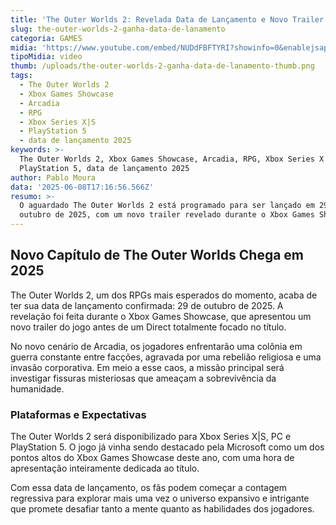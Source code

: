 ```yaml
---
title: 'The Outer Worlds 2: Revelada Data de Lançamento e Novo Trailer'
slug: the-outer-worlds-2-ganha-data-de-lanamento
categoria: GAMES
midia: 'https://www.youtube.com/embed/NUDdFBFTYRI?showinfo=0&enablejsapi=1'
tipoMidia: video
thumb: /uploads/the-outer-worlds-2-ganha-data-de-lanamento-thumb.png
tags:
  - The Outer Worlds 2
  - Xbox Games Showcase
  - Arcadia
  - RPG
  - Xbox Series X|S
  - PlayStation 5
  - data de lançamento 2025
keywords: >-
  The Outer Worlds 2, Xbox Games Showcase, Arcadia, RPG, Xbox Series X|S,
  PlayStation 5, data de lançamento 2025
author: Pablo Moura
data: '2025-06-08T17:16:56.566Z'
resumo: >-
  O aguardado The Outer Worlds 2 está programado para ser lançado em 29 de
  outubro de 2025, com um novo trailer revelado durante o Xbox Games Showcase.
---
```


## Novo Capítulo de The Outer Worlds Chega em 2025

The Outer Worlds 2, um dos RPGs mais esperados do momento, acaba de ter sua data de lançamento confirmada: 29 de outubro de 2025. A revelação foi feita durante o Xbox Games Showcase, que apresentou um novo trailer do jogo antes de um Direct totalmente focado no título.

No novo cenário de Arcadia, os jogadores enfrentarão uma colônia em guerra constante entre facções, agravada por uma rebelião religiosa e uma invasão corporativa. Em meio a esse caos, a missão principal será investigar fissuras misteriosas que ameaçam a sobrevivência da humanidade.

### Plataformas e Expectativas

The Outer Worlds 2 será disponibilizado para Xbox Series X|S, PC e PlayStation 5. O jogo já vinha sendo destacado pela Microsoft como um dos pontos altos do Xbox Games Showcase deste ano, com uma hora de apresentação inteiramente dedicada ao título. 

Com essa data de lançamento, os fãs podem começar a contagem regressiva para explorar mais uma vez o universo expansivo e intrigante que promete desafiar tanto a mente quanto as habilidades dos jogadores.
